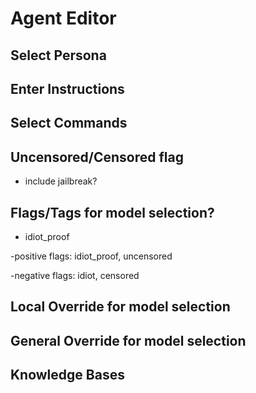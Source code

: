 # Agent Editor

## Select Persona

## Enter Instructions

## Select Commands

## Uncensored/Censored flag

- include jailbreak?

## Flags/Tags for model selection?

- idiot_proof

-positive flags: idiot_proof, uncensored

-negative flags: idiot, censored

## Local Override for model selection

## General Override for model selection

## Knowledge Bases


